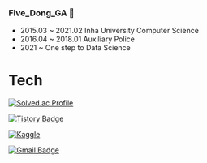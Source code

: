 ### Five_Dong_GA 👋
- 2015.03 ~ 2021.02 Inha University Computer Science
- 2016.04 ~ 2018.01 Auxiliary Police
- 2021 ~ One step to Data Science


# Tech
[![Solved.ac Profile](http://mazassumnida.wtf/api/v2/generate_badge?boj=gljhan)](https://solved.ac/gljhan/)

[![Tistory Badge](https://img.shields.io/badge/Tech%20Blog-555263?style=flat&logoColor=white)](https://gljhan.tistory.com/)

[![Kaggle](https://kaggle.com/static/images/open-in-kaggle.svg)](https://www.kaggle.com/fivedongga)

[![Gmail Badge](https://img.shields.io/badge/Gmail-d14836?style=flat-square&logo=Gmail&logoColor=white&link=mailto:gljhan123@gmail.com)](mailto:gljhan123@gmail.com)
